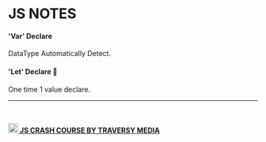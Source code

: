 # JS NOTES


#### 'Var' Declare

DataType Automatically Detect.

#### 'Let' Declare :rocket:

One time 1 value declare.

---
<br>

[**<img src="https://yt3.ggpht.com/ytc/AKedOLSxHOOxxa9Af8Bfb2XMop3lm4tor9bViWiC-d5aaw=s88-c-k-c0x00ffffff-no-rj" alt="drawing" width="20">  JS CRASH COURSE BY TRAVERSY MEDIA**](https://www.youtube.com/watch?v=hdI2bqOjy3c)

